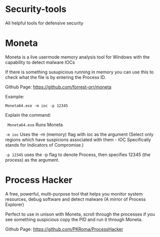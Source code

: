 # Security-tools
All helpful tools for defensive security


# Moneta

Moneta is a live usermode memory analysis tool for Windows with the capability to detect malware IOCs

If there is something susupicious running in memory you can use this to check what the file is by entering the Process ID.

Github Page: https://github.com/forrest-orr/moneta

Example:

``` Moneta64.exe -m ioc -p 12345 ```

Explain the command:

``` Moneta64.exe``` Runs Moneta 

```-m ioc``` Uses the -m (memory) flag with ioc as the argument (Select only regions which have suspicions associated with them - IOC Specifically stands for Indicators of Compromise.)
    
```-p 12345``` uses the -p flag to denote Process, then specifies 12345 (the process) as the argument.

# Process Hacker

A free, powerful, multi-purpose tool that helps you monitor system resources, debug software and detect malware (A mirror of Process Explorer)

Perfect to use in unison with Moneta, scroll through the processes if you see something suspicious copy the PID and run it through Moneta.

Github Page: https://github.com/PKRoma/ProcessHacker

